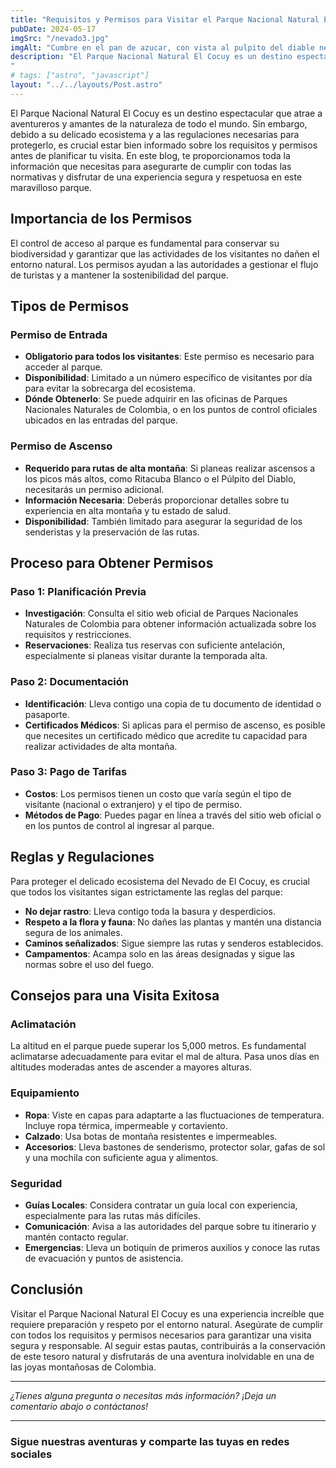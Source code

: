 ```yaml
---
title: "Requisitos y Permisos para Visitar el Parque Nacional Natural El Cocuy"
pubDate: 2024-05-17
imgSrc: "/nevado3.jpg"
imgAlt: "Cumbre en el pan de azucar, con vista al pulpito del diable nevado de el cocuy"
description: "El Parque Nacional Natural El Cocuy es un destino espectacular que atrae a aventureros y amantes de la naturaleza de todo el mundo. Sin embargo, debido a su delicado ecosistema y a las regulaciones necesarias para protegerlo, es crucial estar bien informado sobre los requisitos y permisos antes de planificar tu visita. En este blog, te proporcionamos toda la información que necesitas para asegurarte de cumplir con todas las normativas y disfrutar de una experiencia segura y respetuosa en este maravilloso parque.
"
# tags: ["astro", "javascript"]
layout: "../../layouts/Post.astro"
---
```


El Parque Nacional Natural El Cocuy es un destino espectacular que atrae a aventureros y amantes de la naturaleza de todo el mundo. Sin embargo, debido a su delicado ecosistema y a las regulaciones necesarias para protegerlo, es crucial estar bien informado sobre los requisitos y permisos antes de planificar tu visita. En este blog, te proporcionamos toda la información que necesitas para asegurarte de cumplir con todas las normativas y disfrutar de una experiencia segura y respetuosa en este maravilloso parque.

## Importancia de los Permisos

El control de acceso al parque es fundamental para conservar su biodiversidad y garantizar que las actividades de los visitantes no dañen el entorno natural. Los permisos ayudan a las autoridades a gestionar el flujo de turistas y a mantener la sostenibilidad del parque.

## Tipos de Permisos

### Permiso de Entrada

- **Obligatorio para todos los visitantes**: Este permiso es necesario para acceder al parque.
- **Disponibilidad**: Limitado a un número específico de visitantes por día para evitar la sobrecarga del ecosistema.
- **Dónde Obtenerlo**: Se puede adquirir en las oficinas de Parques Nacionales Naturales de Colombia, o en los puntos de control oficiales ubicados en las entradas del parque.

### Permiso de Ascenso

- **Requerido para rutas de alta montaña**: Si planeas realizar ascensos a los picos más altos, como Ritacuba Blanco o el Púlpito del Diablo, necesitarás un permiso adicional.
- **Información Necesaria**: Deberás proporcionar detalles sobre tu experiencia en alta montaña y tu estado de salud.
- **Disponibilidad**: También limitado para asegurar la seguridad de los senderistas y la preservación de las rutas.

## Proceso para Obtener Permisos

### Paso 1: Planificación Previa

- **Investigación**: Consulta el sitio web oficial de Parques Nacionales Naturales de Colombia para obtener información actualizada sobre los requisitos y restricciones.
- **Reservaciones**: Realiza tus reservas con suficiente antelación, especialmente si planeas visitar durante la temporada alta.

### Paso 2: Documentación

- **Identificación**: Lleva contigo una copia de tu documento de identidad o pasaporte.
- **Certificados Médicos**: Si aplicas para el permiso de ascenso, es posible que necesites un certificado médico que acredite tu capacidad para realizar actividades de alta montaña.

### Paso 3: Pago de Tarifas

- **Costos**: Los permisos tienen un costo que varía según el tipo de visitante (nacional o extranjero) y el tipo de permiso.
- **Métodos de Pago**: Puedes pagar en línea a través del sitio web oficial o en los puntos de control al ingresar al parque.

## Reglas y Regulaciones

Para proteger el delicado ecosistema del Nevado de El Cocuy, es crucial que todos los visitantes sigan estrictamente las reglas del parque:

- **No dejar rastro**: Lleva contigo toda la basura y desperdicios.
- **Respeto a la flora y fauna**: No dañes las plantas y mantén una distancia segura de los animales.
- **Caminos señalizados**: Sigue siempre las rutas y senderos establecidos.
- **Campamentos**: Acampa solo en las áreas designadas y sigue las normas sobre el uso del fuego.

## Consejos para una Visita Exitosa

### Aclimatación

La altitud en el parque puede superar los 5,000 metros. Es fundamental aclimatarse adecuadamente para evitar el mal de altura. Pasa unos días en altitudes moderadas antes de ascender a mayores alturas.

### Equipamiento

- **Ropa**: Viste en capas para adaptarte a las fluctuaciones de temperatura. Incluye ropa térmica, impermeable y cortaviento.
- **Calzado**: Usa botas de montaña resistentes e impermeables.
- **Accesorios**: Lleva bastones de senderismo, protector solar, gafas de sol y una mochila con suficiente agua y alimentos.

### Seguridad

- **Guías Locales**: Considera contratar un guía local con experiencia, especialmente para las rutas más difíciles.
- **Comunicación**: Avisa a las autoridades del parque sobre tu itinerario y mantén contacto regular.
- **Emergencias**: Lleva un botiquín de primeros auxilios y conoce las rutas de evacuación y puntos de asistencia.

## Conclusión

Visitar el Parque Nacional Natural El Cocuy es una experiencia increíble que requiere preparación y respeto por el entorno natural. Asegúrate de cumplir con todos los requisitos y permisos necesarios para garantizar una visita segura y responsable. Al seguir estas pautas, contribuirás a la conservación de este tesoro natural y disfrutarás de una aventura inolvidable en una de las joyas montañosas de Colombia.

---

_¿Tienes alguna pregunta o necesitas más información? ¡Deja un comentario abajo o contáctanos!_

---

### Sigue nuestras aventuras y comparte las tuyas en redes sociales

